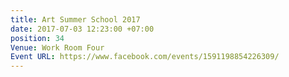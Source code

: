 ```yaml
---
title: Art Summer School 2017
date: 2017-07-03 12:23:00 +07:00
position: 34
Venue: Work Room Four
Event URL: https://www.facebook.com/events/1591198854226309/
---
```


